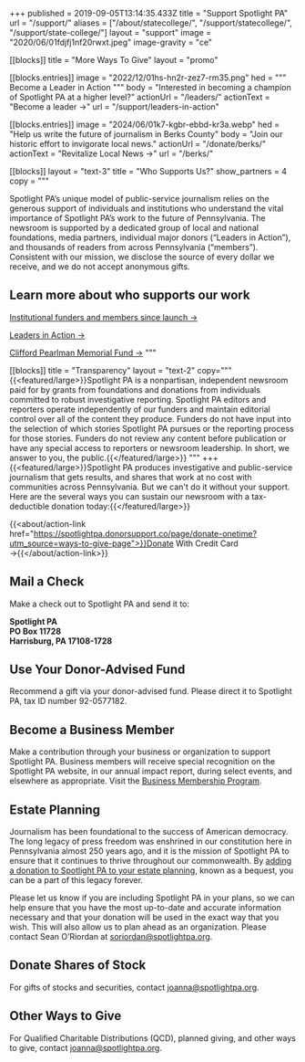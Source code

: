 +++
published = 2019-09-05T13:14:35.433Z
title = "Support Spotlight PA"
url = "/support/"
aliases = ["/about/statecollege/", "/support/statecollege/", "/support/state-college/"]
layout = "support"
image = "2020/06/01fdjfj1nf20rwxt.jpeg"
image-gravity = "ce"

[[blocks]]
title = "More Ways To Give"
layout = "promo"

[[blocks.entries]]
image = "2022/12/01hs-hn2r-zez7-rm35.png"
hed = """
Become a
Leader in Action
"""
body = "Interested in becoming a champion of Spotlight PA at a higher level?"
actionUrl = "/leaders/"
actionText = "Become a leader →"
url = "/support/leaders-in-action"

[[blocks.entries]]
image = "2024/06/01k7-kgbr-ebbd-kr3a.webp"
hed = "Help us write the future of journalism in Berks County"
body = "Join our historic effort to invigorate local news."
actionUrl = "/donate/berks/"
actionText = "Revitalize Local News →"
url = "/berks/"

[[blocks]]
layout = "text-3"
title = "Who Supports Us?"
show_partners = 4
copy = """

  Spotlight PA’s unique model of public-service journalism relies on the generous support of individuals and institutions who understand the vital importance of Spotlight PA’s work to the future of Pennsylvania. The newsroom is supported by a dedicated group of local and national foundations, media partners, individual major donors (“Leaders in Action”), and thousands of readers from across Pennsylvania (“members”). Consistent with our mission, we disclose the source of every dollar we receive, and we do not accept anonymous gifts.

  ## Learn more about who supports our work

  [Institutional funders and members since launch →](/support/funders-and-members/#major-donors-and-funders-since-launch)

  [Leaders in Action →](/support/leaders-in-action/#our-current-leaders)

  [Clifford Pearlman Memorial Fund →](/support/funders-and-members/#pearlman-fund)
"""

[[blocks]]
title = "Transparency"
layout = "text-2"
copy="""
  {{<featured/large>}}Spotlight PA is a nonpartisan, independent newsroom paid for by grants from foundations and donations from individuals committed to robust investigative reporting. Spotlight PA editors and reporters operate independently of our funders and maintain editorial control over all of the content they produce. Funders do not have input into the selection of which stories Spotlight PA pursues or the reporting process for those stories. Funders do not review any content before publication or have any special access to reporters or newsroom leadership. In short, we answer to you, the public.{{</featured/large>}}
"""
+++
{{<featured/large>}}Spotlight PA produces investigative and public-service journalism that gets results, and shares that work at no cost with communities across Pennsylvania. But we can't do it without your support. Here are the several ways you can sustain our newsroom with a tax-deductible donation today:{{</featured/large>}}

{{<about/action-link href="https://spotlightpa.donorsupport.co/page/donate-onetime?utm_source=ways-to-give-page">}}Donate With Credit Card  →{{</about/action-link>}}

## Mail a Check

Make a check out to Spotlight PA and send it to:

**Spotlight PA** <br>
**PO Box 11728** <br>
**Harrisburg, PA 17108-1728** <br>

## Use Your Donor-Advised Fund

Recommend a gift via your donor-advised fund. Please direct it to Spotlight PA, tax ID number 92-0577182.

## Become a Business Member

Make a contribution through your business or organization to support Spotlight PA. Business members will receive special recognition on the Spotlight PA website, in our annual impact report, during select events, and elsewhere as appropriate. Visit the [Business Membership Program](//spotlightpa.org/bizmember).

## Estate Planning

Journalism has been foundational to the success of American democracy. The long legacy of press freedom was enshrined in our constitution here in Pennsylvania almost 250 years ago, and it is the mission of Spotlight PA to ensure that it continues to thrive throughout our commonwealth. By <a href="/legacy/">adding a donation to Spotlight PA to your estate planning</a>, known as a bequest, you can be a part of this legacy forever.

Please let us know if you are including Spotlight PA in your plans, so we can help ensure that you have the most up-to-date and accurate information necessary and that your donation will be used in the exact way that you wish. This will also allow us to plan ahead as an organization. Please contact Sean O’Riordan at [soriordan@spotlightpa.org](mailto:soriordan@spotlightpa.org).

## Donate Shares of Stock

For gifts of stocks and securities, contact [joanna@spotlightpa.org](mailto:joanna@spotlightpa.org).

## Other Ways to Give

For Qualified Charitable Distributions (QCD), planned giving, and other ways to give, contact [joanna@spotlightpa.org](mailto:joanna@spotlightpa.org).
